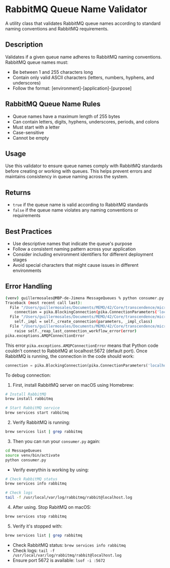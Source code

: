 # RabbitMQ Queue Name Validator

A utility class that validates RabbitMQ queue names according to standard naming conventions and RabbitMQ requirements.

## Description
Validates if a given queue name adheres to RabbitMQ naming conventions. RabbitMQ queue names must:
- Be between 1 and 255 characters long
- Contain only valid ASCII characters (letters, numbers, hyphens, and underscores)
- Follow the format: [environment]-[application]-[purpose]

## RabbitMQ Queue Name Rules
- Queue names have a maximum length of 255 bytes
- Can contain letters, digits, hyphens, underscores, periods, and colons
- Must start with a letter
- Case-sensitive
- Cannot be empty

## Usage
Use this validator to ensure queue names comply with RabbitMQ standards before creating or working with queues. This helps prevent errors and maintains consistency in queue naming across the system.

## Returns
- `true` if the queue name is valid according to RabbitMQ standards
- `false` if the queue name violates any naming conventions or requirements

## Best Practices
- Use descriptive names that indicate the queue's purpose
- Follow a consistent naming pattern across your application
- Consider including environment identifiers for different deployment stages
- Avoid special characters that might cause issues in different environments

## Error Handling
```bash
(venv) guillermosales@MBP-de-Jimena MessageQueues % python consumer.py 
Traceback (most recent call last):
  File "/Users/guillermosales/Documents/MEMO/42/Core/transcendence/microservices/MessageQueues/consumer.py", line 4, in <module>
    connection = pika.BlockingConnection(pika.ConnectionParameters('localhost'))
  File "/Users/guillermosales/Documents/MEMO/42/Core/transcendence/microservices/MessageQueues/venv/lib/python3.10/site-packages/pika/adapters/blocking_connection.py", line 360, in __init__
    self._impl = self._create_connection(parameters, _impl_class)
  File "/Users/guillermosales/Documents/MEMO/42/Core/transcendence/microservices/MessageQueues/venv/lib/python3.10/site-packages/pika/adapters/blocking_connection.py", line 451, in _create_connection
    raise self._reap_last_connection_workflow_error(error)
pika.exceptions.AMQPConnectionError
```

This error `pika.exceptions.AMQPConnectionError` means that Python code couldn't connect to RabbitMQ at localhost:5672 (default port). Once RabbitMQ is running, the connection in the code should work:

```python
connection = pika.BlockingConnection(pika.ConnectionParameters('localhost'))
```

To debug connection:
1. First, install RabbitMQ server on macOS using Homebrew:
```bash
# Install RabbitMQ
brew install rabbitmq

# Start RabbitMQ service
brew services start rabbitmq
```

2. Verify RabbitMQ is running:
```bash
brew services list | grep rabbitmq
```

3. Then you can run your `consumer.py` again:
```bash
cd MessageQueues
source venv/bin/activate
python consumer.py
```

* Verify everythin is working by using:
```bash
# Check RabbitMQ status
brew services info rabbitmq

# Check logs
tail -f /usr/local/var/log/rabbitmq/rabbit@localhost.log
```

4. After using. Stop RabitMQ on macOS:
```bash
brew services stop rabbitmq
```

5. Verify it's stopped with:
```bash
brew services list | grep rabbitmq
```

* Check RabbitMQ status: `brew services info rabbitmq`
* Check logs: `tail -f /usr/local/var/log/rabbitmq/rabbit@localhost.log`
* Ensure port 5672 is available: `lsof -i :5672`
